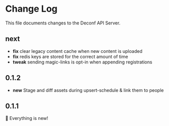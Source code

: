 # Change Log

This file documents changes to the Deconf API Server.

## next

- **fix** clear legacy content cache when new content is uploaded
- **fix** redis keys are stored for the correct amount of time
- **tweak** sending magic-links is opt-in when appending registrations

## 0.1.2

- **new** Stage and diff assets during upsert-schedule & link them to people

## 0.1.1

🎉 Everything is new!
